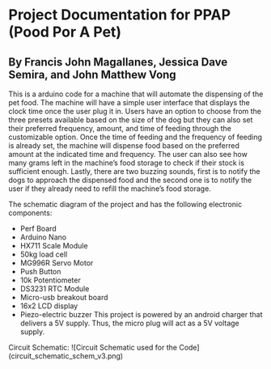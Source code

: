 # Project Documentation for PPAP (Pood Por A Pet)

## By Francis John Magallanes, Jessica Dave Semira, and John Matthew Vong


This is a arduino code for a machine that will automate the dispensing of the pet food.
The machine will have a simple user interface that displays the clock time once the user plug it in. 
Users have an option to choose from the three presets available based on the size of the dog but they 
can also set their preferred frequency, amount, and time of feeding through the customizable option. 
Once the time of feeding and the frequency of feeding is already set, the machine will dispense food 
based on the preferred amount at the indicated time and frequency. The user can also see how many grams
left in the machine’s food storage to check if their stock is sufficient enough. Lastly, there are two 
buzzing sounds, first is to notify the dogs to approach the dispensed food and the second one is to notify
the user if they already need to refill the machine’s food storage. 


The schematic diagram of the project and has the following electronic components:
- Perf Board
- Arduino Nano
- HX711 Scale Module
- 50kg load cell
- MG996R Servo Motor
- Push Button 
- 10k Potentiometer
- DS3231 RTC Module
- Micro-usb breakout board
- 16x2 LCD display
- Piezo-electric buzzer
This project is powered by an android charger that delivers a 5V supply.
Thus, the micro plug will act as a 5V voltage supply.  

Circuit Schematic:
  ![Circuit Schematic used for the Code] (circuit_schematic_schem_v3.png)

